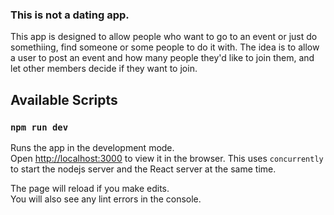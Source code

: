### This is not a dating app.

This app is designed to allow people who want to go to an event or just do somethiing, find someone or some people to do it with.  The idea is to allow a user to post an event and how many people they'd like to join them, and let other members decide if they want to join.

## Available Scripts

### `npm run dev`

Runs the app in the development mode.<br>
Open [http://localhost:3000](http://localhost:3000) to view it in the browser. This uses `concurrently` to start the nodejs server and the React server at the same time.

The page will reload if you make edits.<br>
You will also see any lint errors in the console.

